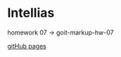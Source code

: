 # Intellias

homework 07 -> goit-markup-hw-07

[gitHub pages](https://jpee2k.github.io/goit-markup-hw-07/)
